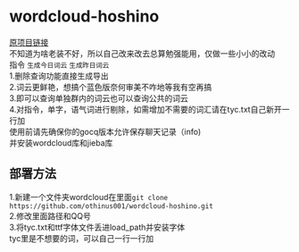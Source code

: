 # wordcloud-hoshino
[原项目链接](https://github.com/erweixi/wordcloud-hoshino)<br> 
不知道为啥老装不好，所以自己改来改去总算勉强能用，仅做一些小小的改动<br> 
指令 `生成今日词云` `生成昨日词云`<br> 
1.删除查询功能直接生成导出<br> 
2.词云更鲜艳，想搞个蓝色版奈何审美不咋地等我有空再搞<br> 
3.即可以查询单独群内的词云也可以查询公共的词云<br> 
4.对指令，单字，语气词进行剔除，如需增加不需要的词汇请在tyc.txt自己新开一行加<br> 
使用前请先确保你的gocq版本允许保存聊天记录（info)<br> 
并安装wordcloud库和jieba库<br>
## 部署方法<br>
1.新建一个文件夹wordcloud在里面`git clone https://github.com/othinus001/wordcloud-hoshino.git`<br>
2.修改里面路径和QQ号<br>
3.将tyc.txt和ttf字体文件丢进load_path并安装字体<br> 
tyc里是不想要的词，可以自己一行一行加<br> 

